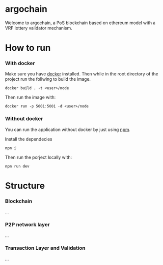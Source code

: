# argochain

Welcome to argochain, a PoS blockchain based on ethereum model with a VRF lottery validator mechanism.

# How to run

### With docker
Make sure you have [docker](https://docs.docker.com/get-docker/) installed. Then while in the root directory of the project run the follwing to build the image.

```
docker build . -t <user>/node
```
Then run the image with:
```
docker run -p 5001:5001 -d <user>/node
```

### Without docker
You can run the application without docker by just using [npm](https://docs.npmjs.com/downloading-and-installing-node-js-and-npm).

Install the dependecies
```
npm i
```
Then run the porject locally with:
```
npm run dev
```

# Structure

### Blockchain
...
### P2P network layer
...
### Transaction Layer and Validation
...
